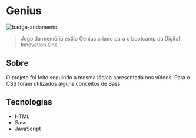 # Genius

![badge-andamento](https://img.shields.io/badge/Status-WIP-yellow)

> Jogo da memória estilo Genius criado para o bootcamp da Digital Innovation One

## Sobre

O projeto foi feito seguindo a mesma lógica apresentada nos vídeos. Para o CSS foram utilizados alguns conceitos de Sass.

## Tecnologias

- HTML
- Sass
- JavaScript

